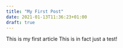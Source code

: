 ```yaml
---
title: "My First Post"
date: 2021-01-13T11:36:23+01:00
draft: true
---
```


This is my first article
This is in fact just a test!
